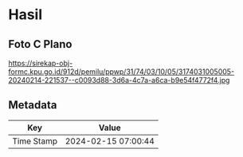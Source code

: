 # Hasil

## Foto C Plano

https://sirekap-obj-formc.kpu.go.id/912d/pemilu/ppwp/31/74/03/10/05/3174031005005-20240214-221537--c0093d88-3d6a-4c7a-a6ca-b9e54f4772f4.jpg


## Metadata

| Key        | Value               |
| ---------- | ------------------- |
| Time Stamp | 2024-02-15 07:00:44 |



